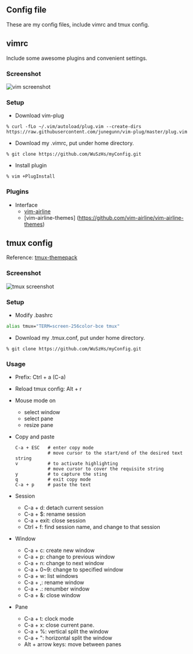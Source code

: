 ## Config file
These are my config files, include vimrc and tmux config.

## vimrc
Include some awesome plugins and convenient settings.
### Screenshot
![vim screenshot](https://i.imgur.com/ZPO1bjX.png)

### Setup
+ Download vim-plug
```shell
% curl -fLo ~/.vim/autoload/plug.vim --create-dirs https://raw.githubusercontent.com/junegunn/vim-plug/master/plug.vim
```
+ Download my .vimrc, put under home directory.
```shell
% git clone https://github.com/WuSzHs/myConfig.git
```
+ Install plugin
```shell
% vim +PlugInstall
```
### Plugins
+ Interface
	+ [vim-airline](https://github.com/vim-airline/vim-airline)
	+ [vim-airline-themes] (https://github.com/vim-airline/vim-airline-themes)

## tmux config
Reference: [tmux-themepack](https://github.com/jimeh/tmux-themepack/blob/master/powerline/default/cyan.tmuxtheme)
### Screenshot
![tmux screenshot](https://i.imgur.com/QHZYKLl.png)

### Setup
+ Modify .bashrc
```bash
alias tmux="TERM=screen-256color-bce tmux"
```
+ Download my .tmux.conf, put under home directory.
```shell
% git clone https://github.com/WuSzHs/myConfig.git
```
### Usage
+ Prefix: Ctrl + a (C-a)
+ Reload tmux config: Alt + r
+ Mouse mode on
	+ select window
	+ select pane
	+ resize pane
+ Copy and paste 
	```
	C-a + ESC	# enter copy mode
				# move cursor to the start/end of the desired text string
	v			# to activate highlighting
				# move cursor to cover the requisite string
	y			# to capture the sting
	q			# exit copy mode
	C-a + p		# paste the text
	```

+ Session
	+ C-a + d: detach current session
	+ C-a + $: rename session
	+ C-a + exit: close session
	+ Ctrl + f: find session name, and change to that session
+ Window
	+ C-a + c: create new window
	+ C-a + p: change to previous window
	+ C-a + n: change to next window
	+ C-a + 0~9: change to specified window
	+ C-a + w: list windows
	+ C-a + ,: rename window
	+ C-a + .: renumber window
	+ C-a + &: close window
+ Pane
	+ C-a + t: clock mode
	+ C-a + x: close current pane.
	+ C-a + %: vertical split the window
	+ C-a + ": horizontal split the window
	+ Alt + arrow keys: move between panes
	
